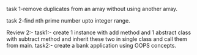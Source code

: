 task 1-remove duplicates from an array without using another array.

task 2-find nth prime number upto integer range.


Review 2:-
task1:- create 1 instance with add method and 1 abstract class with subtract method and inherit these two in single class and call them from main.
task2:- create a bank application using OOPS concepts.
